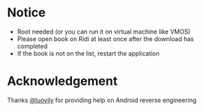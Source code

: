 # Notice
- Root needed (or you can run it on virtual machine like VMOS)
- Please open book on Ridi at least once after the download has completed
- If the book is not on the list, restart the application
# Acknowledgement
Thanks [@luoyily](https://github.com/luoyily) for providing help on Android reverse engineering
